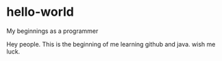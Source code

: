 # hello-world
My beginnings as a programmer

Hey people. This is the beginning of me learning github and java. wish me luck.
